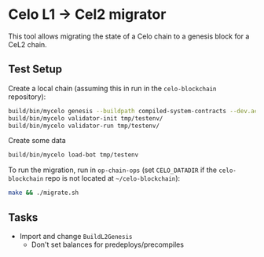 # Celo L1 -> Cel2 migrator

This tool allows migrating the state of a Celo chain to a genesis block for a CeL2 chain.

## Test Setup

Create a local chain (assuming this in run in the `celo-blockchain` repository):

```sh
build/bin/mycelo genesis --buildpath compiled-system-contracts --dev.accounts 2 --newenv tmp/testenv --mnemonic "miss fire behind decide egg buyer honey seven advance uniform profit renew"
build/bin/mycelo validator-init tmp/testenv/
build/bin/mycelo validator-run tmp/testenv/
```

Create some data

```sh
build/bin/mycelo load-bot tmp/testenv
```

To run the migration, run in `op-chain-ops` (set `CELO_DATADIR` if the `celo-blockchain` repo is not located at `~/celo-blockchain`):

```sh
make && ./migrate.sh
```

## Tasks

- Import and change `BuildL2Genesis`
  - Don't set balances for predeploys/precompiles
